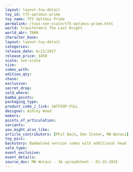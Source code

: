 ```yaml
---
layout: layout-toy-detail 
toy_id: tf5-optimus-prime
toy_name: TF5 Optimus Prime
permalink: /toys-non-scale/tf5-optimus-prime.html
world: Transformers The Last Knight
world_abr: TRAN
character_base: 
layout: layout-toy-detail
categories: 
release_date: 6/21/2017
release_price: $450 
scale: non-scale
size:
comes_with: 
edition_qty: 
chase: 
exclusive: 
secret_drop: 
sold_where: 
bamba_points: 
packaging_type: 
product_code_/_link: 3ATF5OP-FULL
designer: Ashley Wood
makers: 
points_of_articulation: 
variants: 
you_might_also_like: 
article_contributors: [Phil Back, Don Slater, MW Wutasi]
toy_pics: 
backstory: Bambaland version comes with additional head
sale_type: 
event_exclusive: 
event_details: 
source_doc: MW Wutasi - 3A spreadsheet - 01-15-2019
---
```

